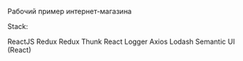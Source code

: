 Рабочий пример интернет-магазина 

Stack:

ReactJS
Redux
Redux Thunk
React Logger
Axios
Lodash
Semantic UI (React)
